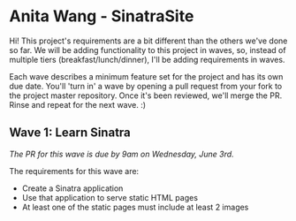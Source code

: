 # Anita Wang - SinatraSite

Hi! This project's requirements are a bit different than the others we've done so far. We will be adding functionality to this project in waves, so, instead of multiple tiers (breakfast/lunch/dinner), I'll be adding requirements in waves.

Each wave describes a minimum feature set for the project and has its own due date. You'll 'turn in' a wave by opening a pull request from your fork to the project master repository. Once it's been reviewed, we'll merge the PR. Rinse and repeat for the next wave. :)

## Wave 1: Learn Sinatra
_The PR for this wave is due by 9am on Wednesday, June 3rd._

The requirements for this wave are:
  - Create a Sinatra application
  - Use that application to serve static HTML pages
  - At least one of the static pages must include at least 2 images
